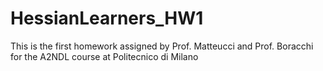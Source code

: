 # HessianLearners_HW1


This is the first homework assigned by Prof. Matteucci and Prof. Boracchi for the A2NDL course at Politecnico di Milano
